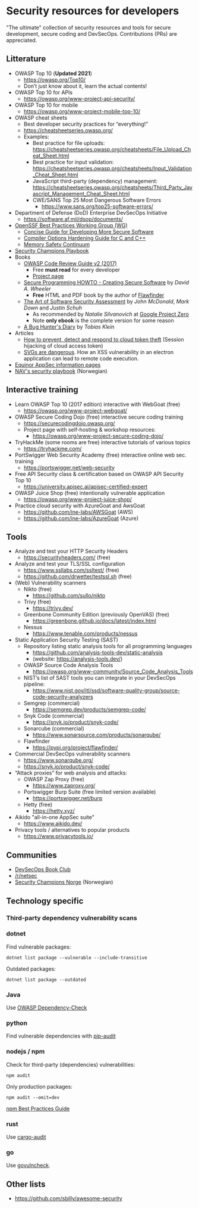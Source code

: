 # Security resources for developers

"The ultimate" collection of security resources and tools for secure development, secure coding and DevSecOps. Contributions (PRs) are appreciated.

## Litterature

- OWASP Top 10 (**Updated 2021**)
    * https://owasp.org/Top10/
    * Don’t just know about it, learn the actual contents!
- OWASP Top 10 for APIs
    * https://owasp.org/www-project-api-security/
- OWASP Top 10 for mobile
    * https://owasp.org/www-project-mobile-top-10/
- OWASP cheat sheets
    * Best developer security practices for “everything!”
    * https://cheatsheetseries.owasp.org/
    * Examples:
        - Best practice for file uploads: https://cheatsheetseries.owasp.org/cheatsheets/File_Upload_Cheat_Sheet.html
        - Best practice for input validation: https://cheatsheetseries.owasp.org/cheatsheets/Input_Validation_Cheat_Sheet.html
        - JavaScript third-party (dependency) management: https://cheatsheetseries.owasp.org/cheatsheets/Third_Party_Javascript_Management_Cheat_Sheet.html
        - CWE/SANS Top 25 Most Dangerous Software Errors
            - https://www.sans.org/top25-software-errors/
- Department of Defense (DoD) Enterprise DevSecOps Initiative
    * https://software.af.mil/dsop/documents/
- [OpenSSF Best Practices Working Group (WG)](https://best.openssf.org/)
    * [Concise Guide for Developing More Secure Software](https://best.openssf.org/Concise-Guide-for-Developing-More-Secure-Software)
    * [Compiler Options Hardening Guide for C and C++](https://best.openssf.org/Compiler-Hardening-Guides/Compiler-Options-Hardening-Guide-for-C-and-C++)
    * [Memory Safety Continuum](https://memorysafety.openssf.org/memory-safety-continuum/)
- [Security Champions Playbook](https://github.com/c0rdis/security-champions-playbook)
- Books
    * [OWASP Code Review Guide v2 (2017)](https://owasp.org/www-project-code-review-guide/assets/OWASP_Code_Review_Guide_v2.pdf)
        - Free **must read** for every developer
        - [Project page](https://owasp.org/www-project-code-review-guide/)
    * [Secure Programming HOWTO - Creating Secure Software](https://dwheeler.com/secure-programs/) by _David A. Wheeler_
        - **Free** HTML and PDF book by the author of [Flawfinder](https://pypi.org/project/flawfinder/)
    * [The Art of Software Security Assessment](https://www.amazon.com/Art-Software-Security-Assessment-Vulnerabilities-ebook-dp-B004XVIWU2/dp/B004XVIWU2/) by _John McDonald_, _Mark Down_ and _Justin Schuh_
        - As recommended by _Natalie Silvanovich_ at [Google Project Zero](https://googleprojectzero.blogspot.com)
        - Note **only ebook** is the complete version for some reason
   * [A Bug Hunter's Diary](https://www.amazon.com/Bug-Hunters-Diary-Software-Security-ebook/dp/B00652XO2I/) by _Tobias Klein_
- Articles
    * [How to prevent, detect and respond to cloud token theft](https://www.microsoft.com/en-us/security/blog/2022/11/16/token-tactics-how-to-prevent-detect-and-respond-to-cloud-token-theft/) (Session hijacking of cloud access token)
    * [SVGs are dangerous](https://web.archive.org/web/20220416143159/https://www.mnemonic.no/blog/exploiting-scratch-with-a-malicious-image/). How an XSS vulnerability in an electron application can lead to remote code execution.
- [Equinor AppSec information pages](https://appsec.equinor.com/)
- [NAV's security playbook](https://sikkerhet.nav.no/) (Norwegian)

## Interactive training

- Learn OWASP Top 10 (2017 edition) interactive with WebGoat (free)
    * https://owasp.org/www-project-webgoat/
- OWASP Secure Coding Dojo (free) interactive secure coding training
    * https://securecodingdojo.owasp.org/
    * Project page with self-hosting & workshop resources:
        - https://owasp.org/www-project-secure-coding-dojo/
- TryHackMe (some rooms are free) interactive tutorials of various topics
    * https://tryhackme.com/
- PortSwigger Web Security Academy (free) interactive online web sec. training
    * https://portswigger.net/web-security
- Free API Security class & certification based on OWASP API Security Top 10
    * https://university.apisec.ai/apisec-certified-expert
- OWASP Juice Shop (free) intentionally vulnerable application
    * https://owasp.org/www-project-juice-shop/
- Practice cloud security with AzureGoat and AwsGoat
    * https://github.com/ine-labs/AWSGoat (AWS)
    * https://github.com/ine-labs/AzureGoat (Azure)

## Tools

- Analyze and test your HTTP Security Headers
    * https://securityheaders.com/ (free)
- Analyze and test your TLS/SSL configuration
    * https://www.ssllabs.com/ssltest/ (free)
    * https://github.com/drwetter/testssl.sh (free)
- (Web) Vulnerability scanners
    * Nikto (free)
        - https://github.com/sullo/nikto
    * Trivy (free)
        - https://trivy.dev/
    * Greenbone Community Edition (previously OpenVAS) (free)
        - https://greenbone.github.io/docs/latest/index.html
    * Nessus
        - https://www.tenable.com/products/nessus
- Static Application Security Testing (SAST)
   - Repository listing static analysis tools for all programming languages
      - https://github.com/analysis-tools-dev/static-analysis
      - (website: https://analysis-tools.dev/)
   - OWASP Source Code Analysis Tools
      - https://owasp.org/www-community/Source_Code_Analysis_Tools
   - NIST’s list of SAST tools you can integrate in your DevSecOps pipeline:
      - https://www.nist.gov/itl/ssd/software-quality-group/source-code-security-analyzers
   - Semgrep (commercial)
      - https://semgrep.dev/products/semgrep-code/
   - Snyk Code (commercial)
      - https://snyk.io/product/snyk-code/
   - Sonarcube (commercial)
      - https://www.sonarsource.com/products/sonarqube/
   - Flawfinder
      - https://pypi.org/project/flawfinder/
- Commercial DevSecOps vulnerability scanners
    - https://www.sonarqube.org/
    - https://snyk.io/product/snyk-code/
- “Attack proxies” for web analysis and attacks:
    - OWASP Zap Proxy (free)
        * https://www.zaproxy.org/
    - Portswigger Burp Suite (free limited version available)
        * https://portswigger.net/burp
    - Hetty (free)
        * https://hetty.xyz/
- Aikido "all-in-one AppSec suite"
   - https://www.aikido.dev/
- Privacy tools / alternatives to popular products
    - https://www.privacytools.io/

## Communities

- [DevSecOps Book Club](https://dsobook.club/)
- [/r/netsec](https://old.reddit.com/r/netsec/)
- [Security Champions Norge](https://securitychampions.no/) (Norwegian)

## Technology specific

### Third-party dependency vulnerability scans

### dotnet

Find vulnerable packages:

```
dotnet list package --vulnerable --include-transitive
```

Outdated packages:

```
dotnet list package --outdated
```

### Java

Use [OWASP Dependency-Check](https://owasp.org/www-project-dependency-check/)

### python

Find vulnerable dependencies with [pip-audit](https://pypi.org/project/pip-audit/)

### nodejs / npm

Check for third-party (dependencies) vulnerabilities:

```
npm audit
```

Only production packages:

```
npm audit --omit=dev
```

[npm Best Practices Guide](https://github.com/ossf/package-manager-best-practices/blob/main/published/npm.md)

### rust

Use [cargo-audit](https://crates.io/crates/cargo-audit)

### go

Use [govulncheck](https://pkg.go.dev/golang.org/x/vuln/cmd/govulncheck).

## Other lists

- https://github.com/sbilly/awesome-security


